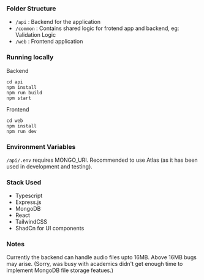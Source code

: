 ### Folder Structure

* ```/api``` : Backend for the application
* ```/common``` : Contains shared logic for frotend app and backend, eg: Validation Logic
* ```/web``` : Frontend application

### Running locally

Backend
```
cd api
npm install
npm run build
npm start
```

Frontend
```
cd web
npm install
npm run dev
```

### Environment Variables

```/api/.env``` requires MONGO_URI. Recommended to use Atlas (as it has been used in development and testing).

### Stack Used

* Typescript
* Express.js
* MongoDB
* React
* TailwindCSS
* ShadCn for UI components

### Notes

Currently the backend can handle audio files upto 16MB. Above 16MB bugs may arise. (Sorry, was busy with academics didn't get enough time to implement MongoDB file storage featues.)